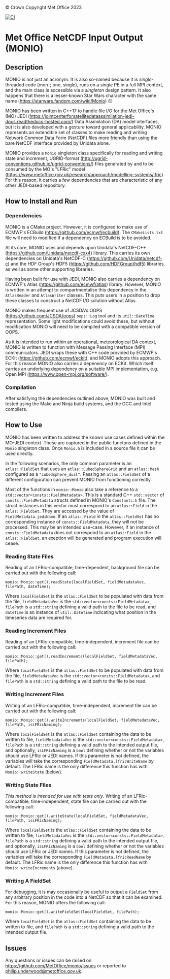 &copy; Crown Copyright Met Office 2023

[![CI](https://github.com/MetOffice/monio/actions/workflows/ci.yml/badge.svg)](https://github.com/MetOffice/monio/actions/workflows/ci.yml)


# Met Office NetCDF Input Output (MONIO)

## Description

MONIO is not just an acronym. It is also so-named because it is _single_-threaded code (mon-; one, single), runs on a _single_ PE in a full MPI context, and the main class is accessible via a _singleton_ design pattern. It also happens that there is a lesser-known Star Wars character with the same name (https://starwars.fandom.com/wiki/Monio) :neutral_face:

MONIO has been written in C++17 to handle file I/O for the Met Office's (MO) JEDI (https://jointcenterforsatellitedataassimilation-jedi-docs.readthedocs-hosted.com/) Data Assimilation (DA) model interfaces, but it is also developed with a gesture toward general applicability. MONIO represents an extendible set of classes to make reading and writing Network Common Data Form (NetCDF) files more friendly than using the bare NetCDF interface provided by Unidata alone.

MONIO provides a `Monio` singleton class specifically for reading and writing state and increment, UGRID-format (http://ugrid-conventions.github.io/ugrid-conventions/) files generated by and to be consumed by the MO's "LFRic" model (https://www.metoffice.gov.uk/research/approach/modelling-systems/lfric). For this reason, it carries a few dependencies that are characteristic of any other JEDI-based repository.

## How to Install and Run

### Dependencies

MONIO is a CMake project. However, it is configured to make use of ECMWF's ECBuild (https://github.com/ecmwf/ecbuild). The `CMakeLists.txt` file will need to modified if a dependency on ECBuild is to be avoided.

At its core, MONIO uses and depends upon Unidata's NetCDF-C++ (https://github.com/Unidata/netcdf-cxx4) library. This carries its own dependencies on Unidata's NetCDF-C (https://github.com/Unidata/netcdf-c) and the HDF Group's HDF5 (https://github.com/HDFGroup/hdf5) libraries, as well as some other supporting libraries.

Having been built for use with JEDI, MONIO also carries a dependency on ECMWF's Atlas (https://github.com/ecmwf/atlas) library. However, MONIO is written in an attempt to compartmentalise this dependency in the `AtlasReader` and `AtlasWriter` classes. This puts users in a position to drop these classes to construct a NetCDF I/O solution without Atlas.

MONIO makes frequent use of JCSDA's OOPS (https://github.com/JCSDA/oops) `oops::Log` tool and its `util::DateTime` representation. Some light modifications could avoid these, but without modification MONIO will need to be compiled with a compatible version of OOPS.

As it is intended to run within an operational, meteorological DA context, MONIO is written to function with Message Passing Interface (MPI) communicators. JEDI wraps these with C++ code provided by ECMWF's ECKit (https://github.com/ecmwf/eckit), and MONIO adopts this approach. For this reason MONIO also carries a depenency on ECKit. Which itself carries an underlying dependency on a suitable MPI implementation, e.g. Open MPI (https://www.open-mpi.org/software/).

### Compilation

After satisfying the dependencies outlined above, MONIO was built and tested using the Make and Ninja build systems, and the GCC and Intel compilers.

## How to Use

MONIO has been written to address the known use cases defined within the MO-JEDI context. These are captured in the public functons defined in the `Monio` singleton class. Once `Monio.h` is included in a source file it can be used directly. 

In the following scenarios, the only common parameter is an `atlas::FieldSet` that uses an `atlas::CubedSphereGrid` and an `atlas::Mesh` configured as a `"cubedsphere_dual"`. Passing an `atlas::FieldSet` of a different configuration can prevent MONIO from functioning correctly.

Most of the functions in `monio::Monio` also take a reference to a `std::vector<consts::FieldMetadata>`. This is a standard C++ `std::vector` of `consts::FieldMetadata` structs defined in MONIO's `Constants.h` file. The struct instances in this vector must correspond to an `atlas::Field` in the `atlas::FieldSet`. They are accessed by the value of `FieldMetadata.jediName`. If an `atlas::Field` in the `atlas::FieldSet` has no corresponding instance of `consts::FieldMetadata`, they will not be processed. This may be an intended use-case. However, if an instance of `consts::FieldMetadata` does not correspond to an `atlas::Field` in the `atlas::FieldSet`, an exeption will be generated and program execution will cease.

### Reading State Files

Reading of an LFRic-compatible, time-dependent, background file can be carried out with the following call:

```
monio::Monio::get().readState(localFieldSet, fieldMetadataVec, filePath, dateTime);
```

Where `localFieldSet` is the `atlas::FieldSet` to be populated with data from the file, `fieldMetadataVec` is the `std::vector<consts::FieldMetadata>`, `filePath` is a `std::string` defining a valid path to the file to be read, and `dateTime` is an instance of `util::DateTime` indicating what position in the timeseries data are required for.

### Reading Increment Files

Reading of an LFRic-compatible, time-independent, increment file can be carried out with the following call:

```
monio::Monio::get().readIncrements(localFieldSet, fieldMetadataVec, filePath);
```

Where `localFieldSet` is the `atlas::FieldSet` to be populated with data from the file, `fieldMetadataVec` is the `std::vector<consts::FieldMetadata>`, and `filePath` is a `std::string` defining a valid path to the file to be read.

### Writing Increment Files

Writing of an LFRic-compatible, time-independent, increment file can be carried out with the following call:

```
monio::Monio::get().writeIncrements(localFieldSet, fieldMetadataVec, filePath, isLFRicNaming);
```

Where `localFieldSet` is the `atlas::FieldSet` containing the data to be written to file, `fieldMetadataVec` is the `std::vector<consts::FieldMetadata>`, `filePath` is a `std::string` defining a valid path to the intended output file, and optionally, `isLFRicNaming` is a `bool` defining whether or not the variables should use LFRic or JEDI names. If this parameter is not defined, the variables will take the corresponding `FieldMetadata.lfricWriteName` by default. The LFRic name is the only difference this function has with `Monio::writeState` (below).

### Writing State Files

_This method is intended for use with tests only_. Writing of an LFRic-compatible, time-independent, state file can be carried out with the following call:

```
monio::Monio::get().writeState(localFieldSet, fieldMetadataVec, filePath, isLFRicNaming);
```

Where `localFieldSet` is the `atlas::FieldSet` containing the data to be written to file, `fieldMetadataVec` is the `std::vector<consts::FieldMetadata>`, `filePath` is a `std::string` defining a valid path to the intended output file, and optionally, `isLFRicNaming` is a `bool` defining whether or not the variables should use LFRic or JEDI names. If this parameter is not defined, the variables will take the corresponding `FieldMetadata.lfricReadName` by default. The LFRic name is the only difference this function has with `Monio::writeIncrements` (above).

### Writing A FieldSet

For debugging, it is may occasionally be useful to output a `FieldSet` from any arbitrary position in the code into a NetCDF so that it can be examined. For this reason, MONIO offers the following call:

```
monio::Monio::get().writeFieldSet(localFieldSet, filePath);
```

Where `localFieldSet` is the `atlas::FieldSet` containing the data to be written to file, and `filePath` is a `std::string` defining a valid path to the intended output file.

## Issues

Any questions or issues can be raised on https://github.com/MetOffice/monio/issues or reported to philip.underwood@metoffice.gov.uk.
